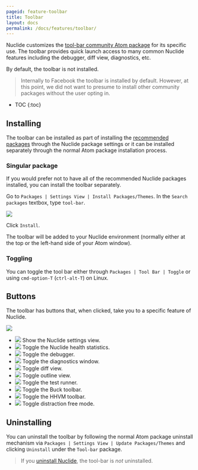 ```yaml
---
pageid: feature-toolbar
title: Toolbar
layout: docs
permalink: /docs/features/toolbar/
---
```


Nuclide customizes the [tool-bar community Atom package](https://atom.io/packages/tool-bar) for its
specific use. The toolbar provides quick launch access to many common Nuclide features including
the debugger, diff view, diagnostics, etc.

By default, the toolbar is not installed.

> Internally to Facebook the toolbar is installed by default. However, at this point, we did not
> want to presume to install other community packages without the user opting in.

* TOC
{:toc}

## Installing

The toolbar can be installed as part of installing the
[recommended packages](/nuclide/docs/editor/setup/#post-installation__recommended-packages) through the
Nuclide package settings or it can be installed separately through the normal Atom package
installation process.

### Singular package

If you would prefer not to have all of the recommended Nuclide packages installed, you can install
the toolbar separately.

Go to `Packages | Settings View | Install Packages/Themes`. In the `Search packages` textbox, type
`tool-bar`.

![](/nuclide/static/images/docs/feature-toolbar-find-package.png)

Click `Install`.

The toolbar will be added to your Nuclide environment (normally either at the top or the left-hand
side of your Atom window).

### Toggling

You can toggle the tool bar either through `Packages | Tool Bar | Toggle` or using `cmd-option-T`
(`ctrl-alt-T`) on Linux.

## Buttons

The toolbar has buttons that, when clicked, take you to a specific feature of Nuclide.

![](/nuclide/static/images/docs/feature-toolbar-buttons.png)

- ![](/nuclide/static/images/docs/feature-toolbar-button-nuclide-settings.png) Show the Nuclide settings view.
- ![](/nuclide/static/images/docs/feature-toolbar-button-nuclide-health.png) Toggle the Nuclide health statistics.
- ![](/nuclide/static/images/docs/feature-toolbar-button-debugger.png) Toggle the debugger.
- ![](/nuclide/static/images/docs/feature-toolbar-button-diagnostics.png) Toggle the diagnostics window.
- ![](/nuclide/static/images/docs/feature-toolbar-button-diff-view.png) Toggle diff view.
- ![](/nuclide/static/images/docs/feature-toolbar-button-outline-view.png) Toggle outline view.
- ![](/nuclide/static/images/docs/feature-toolbar-button-test-runner.png) Toggle the test runner.
- ![](/nuclide/static/images/docs/feature-toolbar-button-buck-toolbar.png) Toggle the Buck toolbar.
- ![](/nuclide/static/images/docs/feature-toolbar-button-hhvm-toolbar.png) Toggle the HHVM toolbar.
- ![](/nuclide/static/images/docs/feature-toolbar-button-distraction-free-mode.png) Toggle distraction free mode.

## Uninstalling

You can uninstall the toolbar by following the normal Atom package uninstall mechanism via
`Packages | Settings View | Update Packages/Themes` and clicking `Uninstall` under the `Tool-bar`
package.

> If you [uninstall Nuclide](/nuclide/docs/editor/uninstall/), the tool-bar is *not* uninstalled.
